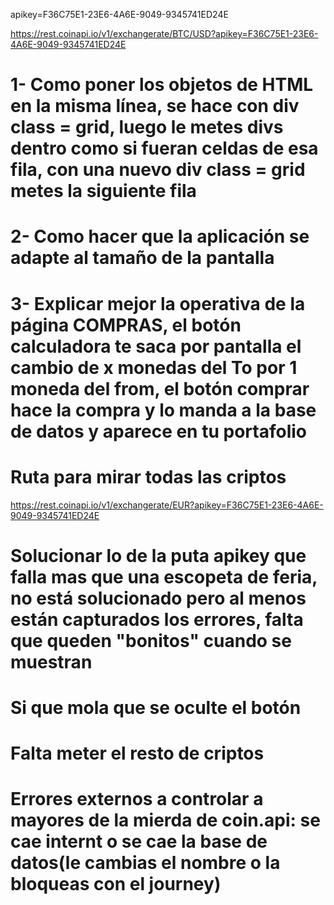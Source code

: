 apikey=F36C75E1-23E6-4A6E-9049-9345741ED24E

https://rest.coinapi.io/v1/exchangerate/BTC/USD?apikey=F36C75E1-23E6-4A6E-9049-9345741ED24E

# 1- Como poner los objetos de HTML en la misma línea, se hace con div class = grid, luego le metes divs dentro como si fueran celdas de esa fila, con una nuevo div class = grid metes la siguiente fila

# 2- Como hacer que la aplicación se adapte al tamaño de la pantalla

# 3- Explicar mejor la operativa de la página COMPRAS, el botón calculadora te saca por pantalla el cambio de x monedas del To por 1 moneda del from, el botón comprar hace la compra y lo manda a la base de datos y aparece en tu portafolio

   
# Ruta para mirar todas las criptos

https://rest.coinapi.io/v1/exchangerate/EUR?apikey=F36C75E1-23E6-4A6E-9049-9345741ED24E

# Solucionar lo de la puta apikey que falla mas que una escopeta de feria, no está solucionado pero al menos están capturados los errores, falta que queden "bonitos" cuando se muestran

# Si que mola que se oculte el botón

# Falta meter el resto de criptos

# Errores externos a controlar a mayores de la mierda de coin.api: se cae internt o se cae la base de datos(le cambias el nombre o la bloqueas con el journey)









